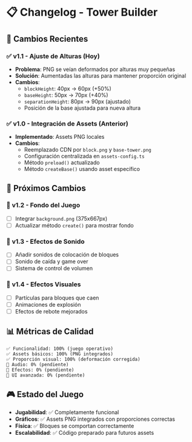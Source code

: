# 📋 Changelog - Tower Builder

## 🔄 **Cambios Recientes**

### ✅ **v1.1 - Ajuste de Alturas** (Hoy)
- **Problema**: PNG se veían deformados por alturas muy pequeñas
- **Solución**: Aumentadas las alturas para mantener proporción original
- **Cambios**:
  - `blockHeight`: 40px → 60px (+50%)
  - `baseHeight`: 50px → 70px (+40%)
  - `separationHeight`: 80px → 90px (ajustado)
  - Posición de la base ajustada para nueva altura

### ✅ **v1.0 - Integración de Assets** (Anterior)
- **Implementado**: Assets PNG locales
- **Cambios**:
  - Reemplazado CDN por `block.png` y `base-tower.png`
  - Configuración centralizada en `assets-config.ts`
  - Método `preload()` actualizado
  - Método `createBase()` usando asset específico

## 🎯 **Próximos Cambios**

### 🚧 **v1.2 - Fondo del Juego**
- [ ] Integrar `background.png` (375x667px)
- [ ] Actualizar método `create()` para mostrar fondo

### 🚧 **v1.3 - Efectos de Sonido**
- [ ] Añadir sonidos de colocación de bloques
- [ ] Sonido de caída y game over
- [ ] Sistema de control de volumen

### 🚧 **v1.4 - Efectos Visuales**
- [ ] Partículas para bloques que caen
- [ ] Animaciones de explosión
- [ ] Efectos de rebote mejorados

## 📊 **Métricas de Calidad**

```
✅ Funcionalidad: 100% (juego operativo)
✅ Assets básicos: 100% (PNG integrados)
✅ Proporción visual: 100% (deformación corregida)
🚧 Audio: 0% (pendiente)
🚧 Efectos: 0% (pendiente)
🚧 UI avanzada: 0% (pendiente)
```

## 🎮 **Estado del Juego**

- **Jugabilidad**: ✅ Completamente funcional
- **Gráficos**: ✅ Assets PNG integrados con proporciones correctas
- **Física**: ✅ Bloques se comportan correctamente
- **Escalabilidad**: ✅ Código preparado para futuros assets 